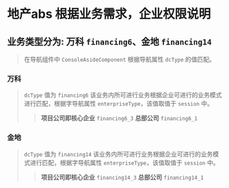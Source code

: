 # 地产abs 根据业务需求，企业权限说明

## 业务类型分为: **万科** `financing6`、**金地** `financing14`
> 在导航组件中 `ConsoleAsideComponent` 根据导航属性 `dcType` 的值匹配。
> 

### 万科
> `dcType` 值为 `financing6`
> 该业务内所可进行业务根据企业可进行的业务模式进行匹配，根据字导航属性 `enterpriseType`，该值取值于 `session` 中。
>> **项目公司即核心企业** `financing6_3`
>> **总部公司** `financing6_1`

### 金地
> `dcType` 值为 `financing14`
> 该业务内所可进行业务根据企业可进行的业务模式进行匹配，根据字导航属性 `enterpriseType`，该值取值于 `session` 中。
>> **项目公司即核心企业** `financing14_3`
>> **总部公司** `financing14_1`
